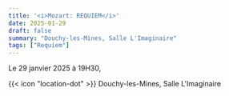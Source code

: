 ```yaml
---
title: '<i>Mozart: REQUIEM</i>'
date: 2025-01-29
draft: false
summary: "Douchy-les-Mines, Salle L'Imaginaire"
tags: ["Requiem"]
---
```


Le 29 janvier 2025 à 19H30,

{{< icon "location-dot" >}} Douchy-les-Mines, Salle L'Imaginaire 

